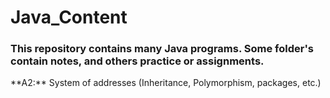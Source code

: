 # Java_Content

<h3>This repository contains many Java programs. Some folder's contain notes, and others practice or assignments. </h3>
**A2:** System of addresses  (Inheritance, Polymorphism, packages, etc.) <br>
